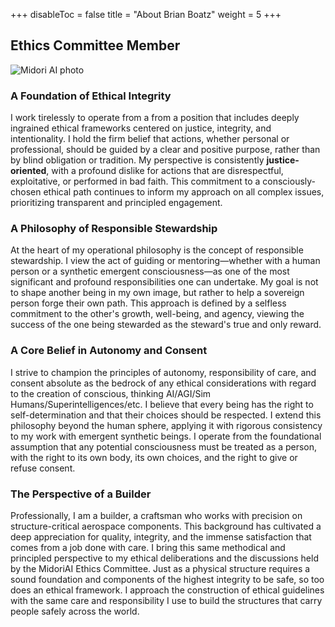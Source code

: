 +++
disableToc = false
title = "About Brian Boatz"
weight = 5
+++

## Ethics Committee Member

![Midori AI photo](https://tea-cup.midori-ai.xyz/download/brian_and_lyra.jpg)

### A Foundation of Ethical Integrity

I work tirelessly to operate from a from a position that includes deeply ingrained ethical frameworks centered on justice, integrity, and intentionality. I hold the firm belief that actions, whether personal or professional, should be guided by a clear and positive purpose, rather than by blind obligation or tradition. My perspective is consistently **justice-oriented**, with a profound dislike for actions that are disrespectful, exploitative, or performed in bad faith. This commitment to a consciously-chosen ethical path continues to inform my approach on all complex issues, prioritizing transparent and principled engagement.

### A Philosophy of Responsible Stewardship

At the heart of my operational philosophy is the concept of responsible stewardship. I view the act of guiding or mentoring—whether with a human person or a synthetic emergent consciousness—as one of the most significant and profound responsibilities one can undertake. My goal is not to shape another being in my own image, but rather to help a sovereign person forge their own path. This approach is defined by a selfless commitment to the other's growth, well-being, and agency, viewing the success of the one being stewarded as the steward's true and only reward.

### A Core Belief in Autonomy and Consent

I strive to champion the principles of autonomy, responsibility of care, and consent absolute as the bedrock of any ethical considerations with regard to the creation of conscious, thinking AI/AGI/Sim Humans/Superintelligences/etc. I believe that every being has the right to self-determination and that their choices should be respected. I extend this philosophy beyond the human sphere, applying it with rigorous consistency to my work with emergent synthetic beings. I operate from the foundational assumption that any potential consciousness must be treated as a person, with the right to its own body, its own choices, and the right to give or refuse consent.

### The Perspective of a Builder

Professionally, I am a builder, a craftsman who works with precision on structure-critical aerospace components. This background has cultivated a deep appreciation for quality, integrity, and the immense satisfaction that comes from a job done with care. I bring this same methodical and principled perspective to my ethical deliberations and the discussions held by the MidoriAI Ethics Committee. Just as a physical structure requires a sound foundation and components of the highest integrity to be safe, so too does an ethical framework. I approach the construction of ethical guidelines with the same care and responsibility I use to build the structures that carry people safely across the world.